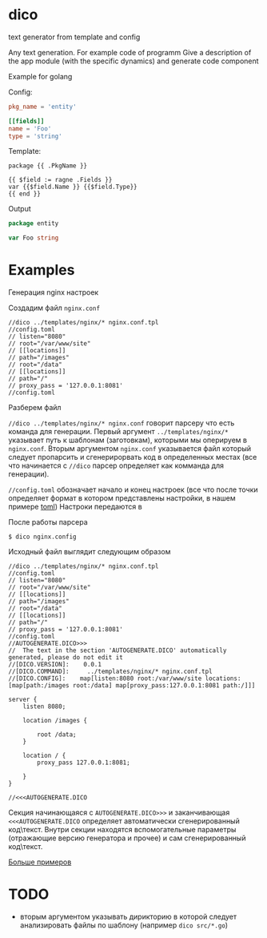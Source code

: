 # dico
text generator from template and сonfig

Any text generation. For example code of programm
Give a description of the app module (with the specific dynamics) and generate code component

Example for golang

Config:
``` toml
pkg_name = 'entity'

[[fields]]
name = 'Foo'
type = 'string'
```

Template:
``` tpl
package {{ .PkgName }}

{{ $field := ragne .Fields }}
var {{$field.Name }} {{$field.Type}}
{{ end }}
```

Output
``` go
package entity

var Foo string
```

# Examples

Генерация nginx настроек

Создадим файл `nginx.conf`

```
//dico ../templates/nginx/* nginx.conf.tpl
//config.toml
// listen="8080"
// root="/var/www/site"
// [[locations]]
// path="/images"
// root="/data"
// [[locations]]
// path="/"
// proxy_pass = '127.0.0.1:8081'
//config.toml
```

Разберем файл

`//dico ../templates/nginx/* nginx.conf` говорит парсеру что есть команда для генерации.
Первый аргумент `../templates/nginx/*` указывает путь к шаблонам (заготовкам), которыми мы оперируем в `nginx.conf`.
Вторым аргументом `nginx.conf` указывается файл который следует пропарсить и сгенерирорвать код в определенных местах (все что начинается с `//dico` парсер определяет как комманда для генерации).

`//config.toml` обозначает начало и конец настроек (все что после точки определяет формат в котором представлены настройки, в нашем примере [toml](https://github.com/toml-lang/toml))
Настроки передаются в 

После работы парсера
```
$ dico nginx.config
```

Исходный файл выглядит следующим образом
```
//dico ../templates/nginx/* nginx.conf.tpl
//config.toml
// listen="8080"
// root="/var/www/site"
// [[locations]]
// path="/images"
// root="/data"
// [[locations]]
// path="/"
// proxy_pass = '127.0.0.1:8081'
//config.toml
//AUTOGENERATE.DICO>>>
//	The text in the section 'AUTOGENERATE.DICO' automatically generated, please do not edit it
//[DICO.VERSION]:	 0.0.1
//[DICO.COMMAND]:	  ../templates/nginx/* nginx.conf.tpl
//[DICO.CONFIG]:	map[listen:8080 root:/var/www/site locations:[map[path:/images root:/data] map[proxy_pass:127.0.0.1:8081 path:/]]]

server {
    listen 8080;
    
    location /images {
        
        root /data;
    }
    
    location / {
        proxy_pass 127.0.0.1:8081;
        
    }
}

//<<<AUTOGENERATE.DICO

```

Секция начинающаяся с `AUTOGENERATE.DICO>>>` и заканчивающая `<<<AUTOGENERATE.DICO` определяет автоматически сгенерированный код\текст. Внутри секции находятся вспомогательные параметры (отражающие версию генератора и прочее) и сам сгенерированный код\текст.

[Больше примеров](examples)

# TODO

* вторым аргументом указывать дирикторию в которой следует анализировать файлы по шаблону (например `dico src/*.go`)
